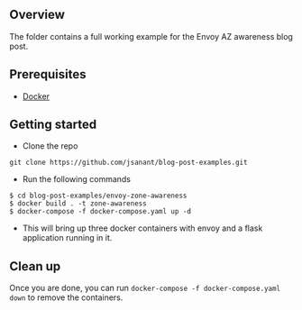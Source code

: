 ## Overview

The folder contains a full working example for the Envoy AZ awareness blog post.

## Prerequisites

- [Docker](https://www.docker.com/)

## Getting started

- Clone the repo

```
git clone https://github.com/jsanant/blog-post-examples.git
```

- Run the following commands

```
$ cd blog-post-examples/envoy-zone-awareness
$ docker build . -t zone-awareness
$ docker-compose -f docker-compose.yaml up -d
```

- This will bring up three docker containers with envoy and a flask application running in it.

## Clean up

Once you are done, you can run `docker-compose -f docker-compose.yaml down` to remove the containers.
